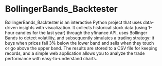 # BollingerBands_Backtester
 BollingerBands_Backtester is an interactive Python project that uses data-driven insights with visualization. It collects historical stock data (using 1-hour candles for the last year) through the yfinance API, uses Bollinger Bands to detect volatility, and subsequently simulates a trading strategy: it buys when prices fall 3% below the lower band and sells when they touch or go above the upper band. The results are stored to a CSV file for keeping records, and a simple web application allows you to analyze the trade performance with easy-to-understand charts.
